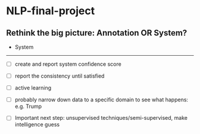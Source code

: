 # NLP-final-project

## Rethink the big picture: Annotation OR System?

- System 
---
- [ ] create and report system confidence score 

- [ ] report the consistency until satisfied

- [ ] active learning

- [ ] probably narrow down data to a specific domain to see what happens: e.g. Trump

- [ ] Important next step: unsupervised techniques/semi-supervised, make intelligence guess